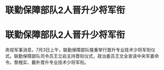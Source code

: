 # 联勤保障部队2人晋升少将军衔

# 联勤保障部队2人晋升少将军衔

央视军事消息，7月3日上午，联勤保障部队隆重举行晋升专业技术少将军衔仪式。联勤保障部队司令员王立岩主持晋衔仪式，政治委员王文全宣读中央军委命令。黎檀实、戴朴晋升专业技术少将军衔。

